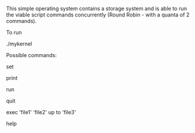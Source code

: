 This simple operating system contains a storage system and is able to run the viable script commands concurrently (Round Robin - with a quanta of 2 commands).

To run

./mykernel

Possible commands:

set

print

run

quit

exec 'file1' 'file2' up to 'file3'

help
